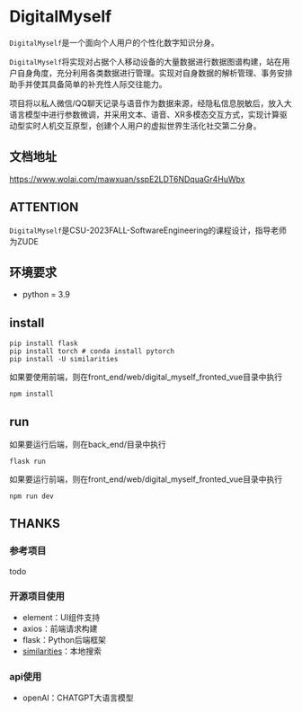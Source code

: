 ﻿# DigitalMyself

`DigitalMyself`是一个面向个人用户的个性化数字知识分身。

`DigitalMyself`将实现对占据个人移动设备的大量数据进行数据图谱构建，站在用户自身角度，充分利用各类数据进行管理。实现对自身数据的解析管理、事务安排助手并使其具备简单的补充性人际交往能力。

项目将以私人微信/QQ聊天记录与语音作为数据来源，经隐私信息脱敏后，放入大语言模型中进行参数微调，并采用文本、语音、XR多模态交互方式，实现计算驱动型实时人机交互原型，创建个人用户的虚拟世界生活化社交第二分身。

## 文档地址
https://www.wolai.com/mawxuan/sspE2LDT6NDquaGr4HuWbx
## ATTENTION
`DigitalMyself`是CSU-2023FALL-SoftwareEngineering的课程设计，指导老师为ZUDE
## 环境要求
* python = 3.9
## install
```shell
pip install flask
pip install torch # conda install pytorch
pip install -U similarities
```
如果要使用前端，则在front_end/web/digital_myself_fronted_vue目录中执行
```shell
npm install 
```
## run
如果要运行后端，则在back_end/目录中执行
```shell
flask run
```
如果要运行前端，则在front_end/web/digital_myself_fronted_vue目录中执行
```shell
npm run dev
```
## THANKS
### 参考项目
todo
### 开源项目使用
* element：UI组件支持
* axios：前端请求构建
* flask：Python后端框架
* [similarities](https://github.com/shibing624/similarities)：本地搜索
### api使用
* openAI：CHATGPT大语言模型